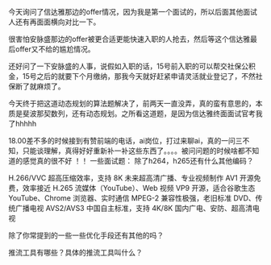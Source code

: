 今天询问了信达雅那边的offer情况，因为我是第一个面试的，所以后面其他面试人还有再面面横向对比一下。

很害怕安脉盛那边的offer被更合适更能快速入职的人抢去，然后等这个信达雅最后offer又不给的尴尬情况。

还好问了一下安脉盛的人事，说假如入职的话，15号前入职的可以帮交社保公积金，15号之后的就要下个月缴纳，那我今天就好赶紧申请灵活就业登记了，不然社保断了就麻烦了。

今天终于把这道动态规划的算法题解决了，前两天一直没弄，真的蛮有意思的，本质是斐波那契数列，还有动态规划。之所看这道题，是因为信达雅终面面试官考我了hhhhh




18.00差不多的时候接到有赞前端的电话，ai岗位，打过来聊ai，真的一问三不知，只能谈理解，真得好好重新补一补这些东西了。。。。被问问题的时候啥都不知道的感觉真的很不好 ！！
一些面试题：
除了h264，h265还有什么其他编码？

H.266/VVC	超高压缩效率，支持 8K	未来超高清广播、专业视频制作
AV1	开源免费，效率接近 H.265	流媒体（YouTube）、Web 视频
VP9	开源，适合谷歌生态	YouTube、Chrome 浏览器、实时通信
MPEG-2	兼容性极强，老旧标准	DVD、传统广播电视
AVS2/AVS3	中国自主标准，支持 4K/8K	国内广电、安防、超高清电视

除了你常提到的一些一些优化手段还有其他的吗？

推流工具有哪些？具体的推流工具叫什么？

